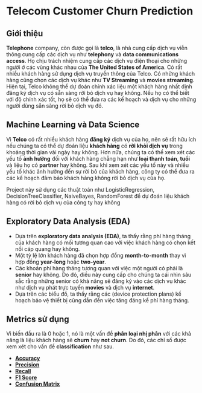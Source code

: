 # Telecom Customer Churn Prediction


## Giới thiệu

__Telephone__ company, còn được gọi là __telco__, là nhà cung cấp dịch vụ viễn thông cung cấp các dịch vụ như __telephony__ và __data communications access__. Họ chịu trách nhiệm cung cấp các dịch vụ điện thoại cho những người ở các vùng khác nhau của __The United States of America__. Có rất nhiều khách hàng sử dụng dịch vụ truyền thông của Telco. Có những khách hàng cũng chọn các dịch vụ khác như __TV Streaming__ và __movies streaming__. Hiện tại, Telco không thể dự đoán chính xác liệu một khách hàng nhất định đăng ký dịch vụ có sẵn sàng rời bỏ dịch vụ hay không. Nếu họ có thể biết với độ chính xác tốt, họ sẽ có thể đưa ra các kế hoạch và dịch vụ cho những người dùng sẵn sàng rời bỏ dịch vụ đó.

## Machine Learning và Data Science 

Vì __Telco__ có rất nhiều khách hàng __đăng ký__  dịch vụ của họ, nên sẽ rất hữu ích nếu chúng ta có thể dự đoán liệu __khách hàng__ có __rời khỏi dịch vụ__ trong khoảng thời gian vài ngày hay không. Hơn nữa, chúng ta có thể xem xét các yếu tố __ảnh hưởng__  đối với khách hàng chẳng hạn như __loại thanh toán__, __tuổi__ và liệu họ có __partner__ hay không. Sau khi xem xét các yếu tố này và nhiều yếu tố khác ảnh hưởng đến sự rời bỏ của khách hàng, công ty có thể đưa ra các kế hoạch đảm bảo khách hàng không rời bỏ dịch vụ của họ.

Project này sử dụng các thuật toán như LogisticRegression, DecisionTreeClassifier, NaiveBayes, RandomForest để dự đoán liệu khách hàng có rời bỏ dịch vụ của công ty hay không

## Exploratory Data Analysis (EDA)

* Dựa trên __exploratory data analysis (EDA)__, ta thấy rằng phí hàng tháng của khách hàng có mối tương quan cao với việc khách hàng có chọn kết nối cáp quang hay không.
* Một tỷ lệ lớn khách hàng đã chọn hợp đồng __month-to-month__ thay vì hợp đồng __year-long__ hoặc __two-year__.
* Các khoản phí hàng tháng tương quan với việc một người có phải là __senior__ hay không. Do đó, điều này cung cấp cho chúng ta  cái nhìn sâu sắc rằng những senior có khả năng sẽ đăng ký vào các dịch vụ khác như dịch vụ phát trực tuyến __movies__ và dịch vụ __internet__.
* Dựa trên các biểu đồ,  ta thấy rằng các (device protection plans) kế hoạch bảo vệ thiết bị cũng dẫn đến việc tăng đáng kể phí hàng tháng.

## Metrics sử dụng


Vì biến đầu ra là 0 hoặc 1, nó là một vấn đề __phân loại nhị phân__ với các khả năng là liệu khách hàng sẽ __churn__ hay __not churn__. Do đó, các chỉ số được xem xét cho vấn đề __classification__ như sau.
* [__Accuracy__](https://scikit-learn.org/stable/modules/generated/sklearn.metrics.accuracy_score.html)
* [__Precision__](https://scikit-learn.org/stable/modules/generated/sklearn.metrics.precision_score.html)
* [__Recall__](https://scikit-learn.org/stable/modules/generated/sklearn.metrics.recall_score.html)
* [__F1 Score__](https://scikit-learn.org/stable/modules/generated/sklearn.metrics.f1_score.html)
* [__Confusion Matrix__](https://scikit-learn.org/stable/modules/generated/sklearn.metrics.confusion_matrix.html)
